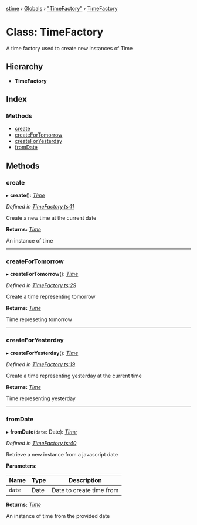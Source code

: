 [stime](../README.md) › [Globals](../globals.md) › ["TimeFactory"](../modules/_timefactory_.md) › [TimeFactory](_timefactory_.timefactory.md)

# Class: TimeFactory

A time factory used to create new instances of Time

## Hierarchy

* **TimeFactory**

## Index

### Methods

* [create](_timefactory_.timefactory.md#create)
* [createForTomorrow](_timefactory_.timefactory.md#createfortomorrow)
* [createForYesterday](_timefactory_.timefactory.md#createforyesterday)
* [fromDate](_timefactory_.timefactory.md#fromdate)

## Methods

###  create

▸ **create**(): *[Time](_time_.time.md)*

*Defined in [TimeFactory.ts:11](https://github.com/TerenceJefferies/STime/blob/2958401/src/TimeFactory.ts#L11)*

Create a new time at the current date

**Returns:** *[Time](_time_.time.md)*

An instance of time

___

###  createForTomorrow

▸ **createForTomorrow**(): *[Time](_time_.time.md)*

*Defined in [TimeFactory.ts:29](https://github.com/TerenceJefferies/STime/blob/2958401/src/TimeFactory.ts#L29)*

Create a time representing tomorrow

**Returns:** *[Time](_time_.time.md)*

Time represeting tomorrow

___

###  createForYesterday

▸ **createForYesterday**(): *[Time](_time_.time.md)*

*Defined in [TimeFactory.ts:19](https://github.com/TerenceJefferies/STime/blob/2958401/src/TimeFactory.ts#L19)*

Create a time representing yesterday at the current time

**Returns:** *[Time](_time_.time.md)*

Time representing yesterday

___

###  fromDate

▸ **fromDate**(`date`: Date): *[Time](_time_.time.md)*

*Defined in [TimeFactory.ts:40](https://github.com/TerenceJefferies/STime/blob/2958401/src/TimeFactory.ts#L40)*

Retrieve a new instance from a javascript date

**Parameters:**

Name | Type | Description |
------ | ------ | ------ |
`date` | Date | Date to create time from |

**Returns:** *[Time](_time_.time.md)*

An instance of time from the provided date
